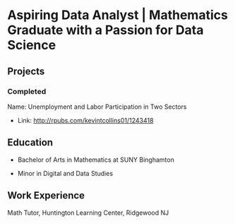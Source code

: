 # Aspiring Data Analyst | Mathematics Graduate with a Passion for Data Science

## Projects
### Completed
Name: Unemployment and Labor Participation in Two Sectors
- Link: http://rpubs.com/kevintcollins01/1243418






## Education
- Bachelor of Arts in Mathematics at SUNY Binghamton

- Minor in Digital and Data Studies


## Work Experience
Math Tutor, Huntington Learning Center, Ridgewood NJ


<!--
**kevintcollins01/kevintcollins01** is a ✨ _special_ ✨ repository because its `README.md` (this file) appears on your GitHub profile.

Here are some ideas to get you started:

- 🔭 I’m currently working on ...
- 🌱 I’m currently learning ...
- 👯 I’m looking to collaborate on ...
- 🤔 I’m looking for help with ...
- 💬 Ask me about ...
- 📫 How to reach me: ...
- 😄 Pronouns: ...
- ⚡ Fun fact: ...
-->
